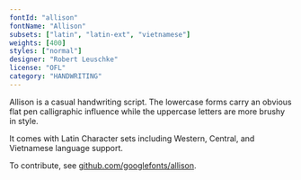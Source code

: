 ```yaml
---
fontId: "allison"
fontName: "Allison"
subsets: ["latin", "latin-ext", "vietnamese"]
weights: [400]
styles: ["normal"]
designer: "Robert Leuschke"
license: "OFL"
category: "HANDWRITING"
---
```


<p>
Allison is a casual handwriting script. The lowercase forms carry an obvious flat pen calligraphic influence while the uppercase letters are more brushy in style.
</p>
<p>
It comes with Latin Character sets including Western, Central, and Vietnamese language support.
</p>
<p>
To contribute, see <a href="https://github.com/googlefonts/allison" target="_blank">github.com/googlefonts/allison</a>.
</p>

